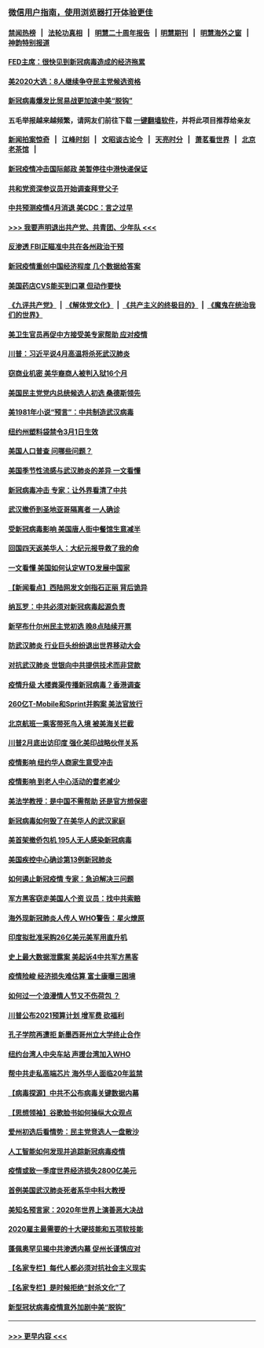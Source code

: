 ### [微信用户指南，使用浏览器打开体验更佳](https://github.com/gfw-breaker/banned-news1/blob/master/indexes/wechat-guide.md?t=0)
#### [禁闻热榜](热点新闻.md?t=0)  &nbsp;&nbsp;|&nbsp;&nbsp; [法轮功真相](https://github.com/gfw-breaker/truth/blob/master/README.md?t=0) &nbsp;&nbsp;|&nbsp;&nbsp; [明慧二十周年报告](https://github.com/gfw-breaker/mh-reports/blob/master/README.md?t=0) &nbsp;&nbsp;|&nbsp;&nbsp;[明慧期刊](https://github.com/gfw-breaker/mh-qikan) &nbsp;&nbsp;|&nbsp;&nbsp; [明慧海外之窗](https://github.com/gfw-breaker/mh-news/blob/master/README.md?t=0) &nbsp;&nbsp;|&nbsp;&nbsp; [神韵特别报道](https://github.com/gfw-breaker/mh-news/blob/master/shenyun.md?t=0)
#### [FED主席：很快见到新冠病毒造成的经济拖累](../pages/nsc412/n11864507.md?t=02130622) 
#### [美2020大选：8人继续争夺民主党候选资格](../pages/nsc412/n11864327.md?t=02130622) 
#### [新冠病毒爆发比贸易战更加速中美“脱钩”](../pages/nsc412/n11864470.md?t=02130622) 
#### 五毛举报越来越频繁，请网友们前往下载 [一键翻墙软件](https://github.com/gfw-breaker/ssr-accounts)，并将此项目推荐给亲友
#### [新闻拍案惊奇](https://github.com/gfw-breaker/banned-news1/blob/master/pages/link4.md) &nbsp;&nbsp;|&nbsp;&nbsp; [江峰时刻](https://github.com/gfw-breaker/banned-news1/blob/master/pages/link4.md) &nbsp;&nbsp;|&nbsp;&nbsp; [文昭谈古论今](https://github.com/gfw-breaker/banned-news1/blob/master/pages/link4.md) &nbsp;&nbsp;|&nbsp;&nbsp; [天亮时分](https://github.com/gfw-breaker/banned-news1/blob/master/pages/link4.md) &nbsp;&nbsp;|&nbsp;&nbsp; [萧茗看世界](https://github.com/gfw-breaker/banned-news1/blob/master/pages/link4.md) &nbsp;&nbsp;|&nbsp;&nbsp; [北京老茶馆](https://github.com/gfw-breaker/banned-news1/blob/master/pages/link4.md) &nbsp;&nbsp;|&nbsp;&nbsp; 
#### [新冠疫情冲击国际邮政 美暂停往中港快递保证](../pages/nsc412/n11864207.md?t=02130622) 
#### [共和党资深参议员开始调查拜登父子](../pages/nsc412/n11863984.md?t=02130622) 
#### [中共预测疫情4月消退 美CDC：言之过早](../pages/nsc412/n11864310.md?t=02130622) 
#### [>>> 我要声明退出共产党、共青团、少年队 <<<](https://github.com/begood0513/goodnews/blob/master/quit/letter.md) 
#### [反渗透 FBI正瞄准中共在各州政治干预](../pages/nsc412/n11864300.md?t=02130622) 
#### [新冠疫情重创中国经济程度 几个数据给答案](../pages/nsc412/n11864203.md?t=02130622) 
#### [美国药店CVS能买到口罩 但动作要快](../pages/nsc412/n11862438.md?t=02130622) 
#### [《九评共产党》](https://github.com/begood0513/9ping.md/blob/master/README.md) &nbsp;|&nbsp; [《解体党文化》](../../../../jtdwh.md/blob/master/README.md)  &nbsp;|&nbsp; [《共产主义的终极目的》](../../../../gczydzjmd.md/blob/master/README.md) &nbsp;|&nbsp; [《魔鬼在统治我们的世界》](../../../../mgztzwmdsj.md/blob/master/README.md) 
#### [美卫生官员再促中方接受美专家帮助 应对疫情](../pages/nsc412/n11864043.md?t=02130622) 
#### [川普：习近平说4月高温将杀死武汉肺炎](../pages/nsc412/n11860814.md?t=02130622) 
#### [窃商业机密 美华裔商人被判入狱16个月](../pages/nsc412/n11863911.md?t=02130622) 
#### [美国民主党党内总统候选人初选 桑德斯领先](../pages/nsc412/n11863475.md?t=02130622) 
#### [美1981年小说“预言”：中共制造武汉病毒](../pages/nsc412/n11863306.md?t=02130622) 
#### [纽约州塑料袋禁令3月1日生效](../pages/nsc412/n11862832.md?t=02130622) 
#### [美国人口普查  问哪些问题？](../pages/nsc412/n11862808.md?t=02130622) 
#### [美国季节性流感与武汉肺炎的差异 一文看懂](../pages/nsc412/n11862428.md?t=02130622) 
#### [新冠病毒冲击 专家：让外界看清了中共](../pages/nsc412/n11862280.md?t=02130622) 
#### [武汉撤侨到圣地亚哥隔离者 一人确诊](../pages/nsc412/n11862460.md?t=02130622) 
#### [受新冠病毒影响 美国唐人街中餐馆生意减半](../pages/nsc412/n11861940.md?t=02130622) 
#### [回国四天返美华人：大纪元报导救了我的命](../pages/nsc412/n11862181.md?t=02130622) 
#### [一文看懂 美国如何认定WTO发展中国家](../pages/nsc412/n11862051.md?t=02130622) 
#### [【新闻看点】西陆网发文剑指石正丽 背后诡异](../pages/nsc412/n11861792.md?t=02130622) 
#### [纳瓦罗：中共必须对新冠病毒起源负责](../pages/nsc412/n11861810.md?t=02130622) 
#### [新罕布什尔州民主党初选 晚8点陆续开票](../pages/nsc412/n11861872.md?t=02130622) 
#### [防武汉肺炎 行业巨头纷纷退出世界移动大会](../pages/nsc412/n11861795.md?t=02130622) 
#### [对抗武汉肺炎 世银向中共提供技术而非贷款](../pages/nsc412/n11861652.md?t=02130622) 
#### [疫情升级 大楼粪渠传播新冠病毒？香港调查](../pages/nsc412/n11861556.md?t=02130622) 
#### [260亿T-Mobile和Sprint并购案 美法官放行](../pages/nsc412/n11861511.md?t=02130622) 
#### [北京航班一乘客带死鸟入境 被美海关拦截](../pages/nsc412/n11861317.md?t=02130622) 
#### [川普2月底出访印度 强化美印战略伙伴关系](../pages/nsc412/n11860557.md?t=02130622) 
#### [疫情影响  纽约华人商家生意受冲击](../pages/nsc412/n11860284.md?t=02130622) 
#### [疫情影响  到老人中心活动的耆老减少](../pages/nsc412/n11860199.md?t=02130622) 
#### [美法学教授：是中国不需帮助 还是官方想保密](../pages/nsc412/n11859492.md?t=02130622) 
#### [新冠病毒如何毁了在美华人的武汉家庭](../pages/nsc412/n11859524.md?t=02130622) 
#### [美首架撤侨包机 195人无人感染新冠病毒](../pages/nsc412/n11859908.md?t=02130622) 
#### [美国疾控中心确诊第13例新冠肺炎](../pages/nsc412/n11859966.md?t=02130622) 
#### [如何遏止新冠疫情 专家：急迫解决三问题](../pages/nsc412/n11859685.md?t=02130622) 
#### [军方黑客窃走美国人个资 议员：找中共索赔](../pages/nsc412/n11859371.md?t=02130622) 
#### [海外现新冠肺炎人传人 WHO警告：星火燎原](../pages/nsc412/n11859252.md?t=02130622) 
#### [印度拟批准采购26亿美元美军用直升机](../pages/nsc412/n11859143.md?t=02130622) 
#### [史上最大数据泄露案 美起诉4中共军方黑客](../pages/nsc412/n11859115.md?t=02130622) 
#### [疫情险峻 经济损失难估算 富士康曝三困境](../pages/nsc412/n11859120.md?t=02130622) 
#### [如何过一个浪漫情人节又不伤荷包 ？](../pages/nsc412/n11858969.md?t=02130622) 
#### [川普公布2021预算计划 增军费 砍福利](../pages/nsc412/n11859012.md?t=02130622) 
#### [孔子学院再遭拒 新墨西哥州立大学终止合作](../pages/nsc412/n11858661.md?t=02130622) 
#### [纽约台湾人中央车站  声援台湾加入WHO](../pages/nsc412/n11857757.md?t=02130622) 
#### [帮中共走私高端芯片 海外华人面临20年监禁](../pages/nsc412/n11855016.md?t=02130622) 
#### [【病毒探源】中共不公布病毒关键数据内幕](../pages/nsc412/n11856584.md?t=02130622) 
#### [【思想领袖】谷歌脸书如何操纵大众观点](../pages/nsc412/n11680874.md?t=02130622) 
#### [爱州初选后看情势：民主党竞选人一盘散沙](../pages/nsc412/n11856557.md?t=02130622) 
#### [人工智能如何发现并追踪新冠病毒疫情](../pages/nsc412/n11856398.md?t=02130622) 
#### [疫情或致一季度世界经济损失2800亿美元](../pages/nsc412/n11855639.md?t=02130622) 
#### [首例美国武汉肺炎死者系华中科大教授](../pages/nsc412/n11855500.md?t=02130622) 
#### [美知名预言家：2020年世界上演善恶大决战](../pages/nsc412/n11855418.md?t=02130622) 
#### [2020雇主最需要的十大硬技能和五项软技能](../pages/nsc412/n11850953.md?t=02130622) 
#### [蓬佩奥罕见揭中共渗透内幕 促州长谨慎应对](../pages/nsc412/n11854685.md?t=02130622) 
#### [【名家专栏】每代人都必须对抗社会主义现实](../pages/nsc412/n11831412.md?t=02130622) 
#### [【名家专栏】是时候拒绝“封杀文化”了](../pages/nsc412/n11814093.md?t=02130622) 
#### [新型冠状病毒疫情意外加剧中美“脱钩”](../pages/nsc412/n11854475.md?t=02130622) 

----
#### [ >>> 更早内容 <<< ](../indexes/nsc412-earlier.md)
